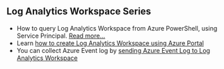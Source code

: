 ## Log Analytics Workspace Series

* How to query Log Analytics Workspace from Azure PowerShell, using Service Principal. [Read more...](howto-query-log-analytics-workspace-from-azure-powershell-using-service-principal.md)
* Learn [how to create Log Analytics Workspace using Azure Portal](howto-create-log-analytics-workspace-azure-portal.md)
* You can collect Azure Event log by [sending Azure Event Log to Log Analytics Workspace](howto-send-azure-activity-log-to-log-analytics-workspace.md)

